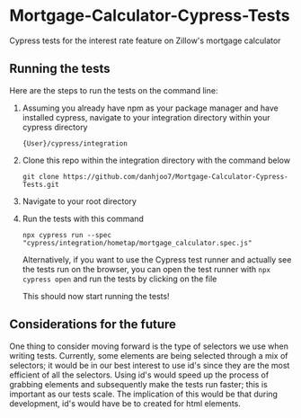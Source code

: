 # Mortgage-Calculator-Cypress-Tests
Cypress tests for the interest rate feature on Zillow's mortgage calculator 

## Running the tests

   Here are the steps to run the tests on the command line:
   
   1) Assuming you already have npm as your package manager and have installed cypress, navigate to your integration directory within your cypress directory

      `{User}/cypress/integration`
      
   2) Clone this repo within the integration directory with the command below 

      `git clone https://github.com/danhjoo7/Mortgage-Calculator-Cypress-Tests.git`
      
   3) Navigate to your root directory 
   4) Run the tests with this command 

      `npx cypress run --spec "cypress/integration/hometap/mortgage_calculator.spec.js"`
      
      Alternatively, if you want to use the Cypress test runner and actually see the tests run on the browser, you can open the test runner with `npx cypress open` and run the tests by clicking on the file 
      
      This should now start running the tests!
      
## Considerations for the future

One thing to consider moving forward is the type of selectors we use when writing tests. Currently, some elements are being selected through a mix of selectors; it would be
in our best interest to use id's since they are the most efficient of all the selectors. Using id's would speed up the process of grabbing elements and subsequently make the tests run faster; this is important as our tests scale. The implication of this would be that during development, id's would have be to created for html elements.





